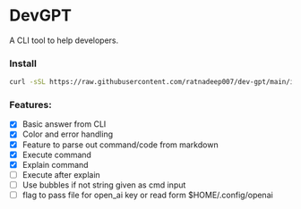 # DevGPT

A CLI tool to help developers.

### Install

```bash
curl -sSL https://raw.githubusercontent.com/ratnadeep007/dev-gpt/main/install.sh | bash
```

### Features:

- [x] Basic answer from CLI
- [x] Color and error handling
- [x] Feature to parse out command/code from markdown
- [x] Execute command
- [x] Explain command
- [ ] Execute after explain
- [ ] Use bubbles if not string given as cmd input
- [ ] flag to pass file for open_ai key or read form $HOME/.config/openai
